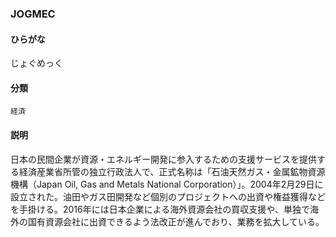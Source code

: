 <div style="display:none;">

## [あ行](securities-terms?id=あ行)
## [か行](securities-terms?id=か行)
## [さ行](securities-terms?id=さ行)
## [た行](securities-terms?id=た行)
## [な行](securities-terms?id=な行)
## [は行](securities-terms?id=は行)
## [ま行](securities-terms?id=ま行)
## [や行](securities-terms?id=や行)
## [ら行](securities-terms?id=ら行)
## [わ行](securities-terms?id=わ行)
## [英数字・記号](securities-terms?id=英数字・記号)

</div>

### JOGMEC

#### ひらがな

じょぐめっく

#### 分類

`経済`

#### 説明

日本の民間企業が資源・エネルギー開発に参入するための支援サービスを提供する経済産業省所管の独立行政法人で、正式名称は「石油天然ガス・金属鉱物資源機構（Japan Oil, Gas and Metals National Corporation）」。2004年2月29日に設立された。油田やガス田開発など個別のプロジェクトへの出資や権益獲得などを手掛ける。2016年には日本企業による海外資源会社の買収支援や、単独で海外の国有資源会社に出資できるよう法改正が進んでおり、業務を拡大している。

